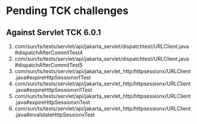 
# Pending TCK challenges

## Against Servlet TCK 6.0.1

1. com/sun/ts/tests/servlet/api/jakarta_servlet/dispatchtest/URLClient.java#dispatchAfterCommitTest4
1. com/sun/ts/tests/servlet/api/jakarta_servlet/dispatchtest/URLClient.java#dispatchAfterCommitTest5
1. com/sun/ts/tests/servlet/api/jakarta_servlet_http/httpsessionx/URLClient.java#expireHttpSessionxrfTest
1. com/sun/ts/tests/servlet/api/jakarta_servlet_http/httpsessionx/URLClient.java#expireHttpSessionxri1Test
1. com/sun/ts/tests/servlet/api/jakarta_servlet_http/httpsessionx/URLClient.java#expireHttpSessionxriTest
1. com/sun/ts/tests/servlet/api/jakarta_servlet_http/httpsessionx/URLClient.java#invalidateHttpSessionxTest
